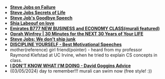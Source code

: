 - [**Steve Jobs on Failure**](https://www.youtube.com/watch?v=zkTf0LmDqKI&ab_channel=SiliconValleyHistoricalAssociation)
- [**Steve Jobs Secrets of Life**](https://www.youtube.com/watch?v=kYfNvmF0Bqw&ab_channel=SiliconValleyHistoricalAssociation)
- [**Steve Job's Goodbye Speech**](https://www.youtube.com/watch?v=sJm0P8xpDzA&ab_channel=dvmadeeasy)
- [**Shia Labeouf on love**](https://youtu.be/NAgEx_jg5-k?si=0Reg1gWp1U_e4b5B)
- [**Emirates B777 NEW BUSINESS and ECONOMY CLASS(murali featured)**](https://youtu.be/C2BWszfJtvc?si=0S5_yxB4UWO6woJv)
- [**Oprah Winfrey | 30 Minutes for the NEXT 30 Years of Your LIFE**](https://youtu.be/dScjN4EKuZo?si=nGD8Xvgkr-bSguNo)
- [**Steve Jobs: We don't ship junk**](https://www.youtube.com/watch?si=YzNCM2MJY81r2aHN&v=eAo8gnUCWzE&feature=youtu.be)
- [**DISCIPLINE YOURSELF - Best Motivational Speeches**](https://www.youtube.com/watch?v=yB_QdwaUMLo)
- mother(reference) girl friend(pointer) - heard from my professor Raymond Klefstad at UC Irvine, when he tried to explain CS concepts in class.
- [**I DON'T KNOW WHAT I'M DOING - David Goggins Advice**](https://youtu.be/Bms-OWPHJng?si=rvZ-omvjKmWeSasJ)
- (03/05/2024) day to remember!!! murali can swim now (free style! :))
